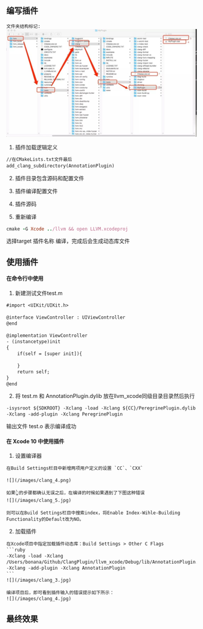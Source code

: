 
## 编写插件

`文件夹结构标记:`
![](/images/clang_1.jpg)

1. 插件加载逻辑定义
```txt
//在CMakeLists.txt文件最后
add_clang_subdirectory(AnnotationPlugin)
```
2. 插件目录包含源码和配置文件

3. 插件编译配置文件
4. 插件源码
5. 重新编译
  ```ruby
  cmake -G Xcode ../llvm && open LLVM.xcodeproj
  ```
  选择target 插件名称 编译，完成后会生成动态库文件

## 使用插件

#### 在命令行中使用

1. 新建测试文件test.m

```objc
#import <UIKit/UIKit.h>

@interface ViewController : UIViewController
@end

@implementation ViewController
- (instancetype)init
{
    if(self = [super init]){

    }
    return self;
}
@end

```
  2. 将 test.m 和 AnnotationPlugin.dylib 放在llvm_xcode同级目录目录然后执行
```objc
-isysroot ${SDKROOT} -Xclang -load -Xclang ${CC}/PeregrinePlugin.dylib -Xclang -add-plugin -Xclang PeregrinePlugin
```
  输出文件 test.o 表示编译成功

#### 在 Xcode 10 中使用插件

  1. 设置编译器

    在Build Settings栏目中新增两项用户定义的设置 `CC`、`CXX`

    ![](/images/clang_4.png)

    如果👆的步骤都确认无误之后，在编译的时候如果遇到了下图这种错误
    ![](/images/clang_5.jpg)

    则可以在Build Settings栏目中搜索index，将Enable Index-Wihle-Building Functionality的Default改为NO。

  2. 加载插件

    在Xcode项目中指定加载插件动态库：Build Settings > Other C Flags
    ```ruby
    -Xclang -load -Xclang /Users/bonana/Github/ClangPlugin/llvm_xcode/Debug/lib/AnnotationPlugin.dylib -Xclang -add-plugin -Xclang AnnotationPlugin
    ```
    ![](/images/clang_3.jpg)

    编译项目后，即可看到插件输入的错误提示如下所示：
    ![](/images/clang_4.jpg)


## 最终效果
